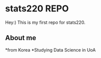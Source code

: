 # stats220 REPO
Hey:) This is my first repo for stats220. 

## About me
<!--unordered lists-->
*from Korea
*Studying Data Science in UoA
